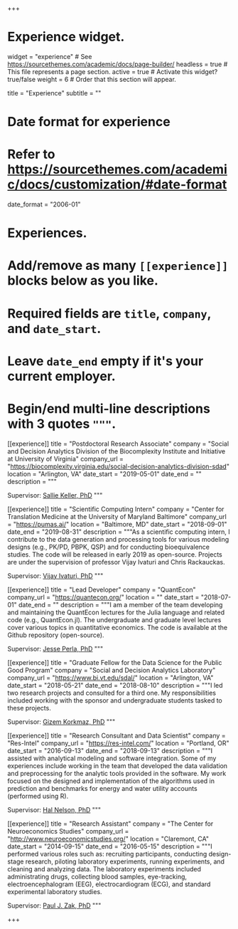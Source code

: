 +++
# Experience widget.
widget = "experience"  # See https://sourcethemes.com/academic/docs/page-builder/
headless = true  # This file represents a page section.
active = true  # Activate this widget? true/false
weight = 6  # Order that this section will appear.

title = "Experience"
subtitle = ""

# Date format for experience
#   Refer to https://sourcethemes.com/academic/docs/customization/#date-format
date_format = "2006-01"

# Experiences.
#   Add/remove as many `[[experience]]` blocks below as you like.
#   Required fields are `title`, `company`, and `date_start`.
#   Leave `date_end` empty if it's your current employer.
#   Begin/end multi-line descriptions with 3 quotes `"""`.
[[experience]]
  title = "Postdoctoral Research Associate"
  company = "Social and Decision Analytics Division of the Biocomplexity Institute and Initiative at University of Virginia"
  company_url = "https://biocomplexity.virginia.edu/social-decision-analytics-division-sdad"
  location = "Arlington, VA"
  date_start = "2019-05-01"
  date_end = ""
  description = """

  Supervisor: [Sallie Keller, PhD](https://biocomplexity.virginia.edu/sallie-keller)
  """

[[experience]]
  title = "Scientific Computing Intern"
  company = "Center for Translation Medicine at the University of Maryland Baltimore"
  company_url = "https://pumas.ai/"
  location = "Baltimore, MD"
  date_start = "2018-09-01"
  date_end = "2019-08-31"
  description = """As a scientific computing intern, I contribute to the data generation and processing tools for various modeling designs (e.g., PK/PD, PBPK, QSP) and for conducting bioequivalence studies. The code will be released in early 2019 as open-source. Projects are under the supervision of professor Vijay Ivaturi and Chris Rackauckas.

  Supervisor: [Vijay Ivaturi, PhD](https://pumas.ai/)
  """

[[experience]]
  title = "Lead Developer"
  company = "QuantEcon"
  company_url = "https://quantecon.org/"
  location = ""
  date_start = "2018-07-01"
  date_end = ""
  description = """I am a member of the team developing and maintaining the QuantEcon lectures for the Julia language and related code (e.g., QuantEcon.jl). The undergraduate and graduate level lectures cover various topics in quantitative economics. The code is available at the Github repository (open-source).

  Supervisor: [Jesse Perla, PhD](https://economics.ubc.ca/faculty-and-staff/jesse-perla/)
  """

[[experience]]
  title = "Graduate Fellow for the Data Science for the Public Good Program"
  company = "Social and Decision Analytics Laboratory"
  company_url = "https://www.bi.vt.edu/sdal/"
  location = "Arlington, VA"
  date_start = "2018-05-21"
  date_end = "2018-08-10"
  description = """I led two research projects and consulted for a third one. My responsibilities included working with the sponsor and undergraduate students tasked to these projects.

  Supervisor: [Gizem Korkmaz, PhD](https://biocomplexity.virginia.edu/gizem-korkmaz)
  """

[[experience]]
  title = "Research Consultant and Data Scientist"
  company = "Res-Intel"
  company_url = "https://res-intel.com/"
  location = "Portland, OR"
  date_start = "2016-09-13"
  date_end = "2018-09-13"
  description = """I assisted with analytical modeling and software integration. Some of my experiences include working in the team that developed the data validation and preprocessing for the analytic tools provided in the software. My work focused on the designed and implementation of the algorithms used in prediction and benchmarks for energy and water utility accounts (performed using R).

  Supervisor: [Hal Nelson, PhD](https://www.pdx.edu/hatfieldschool/hal-nelson)
  """

[[experience]]
  title = "Research Assistant"
  company = "The Center for Neuroeconomics Studies"
  company_url = "http://www.neuroeconomicstudies.org/"
  location = "Claremont, CA"
  date_start = "2014-09-15"
  date_end = "2016-05-15"
  description = """I performed various roles such as: recruiting participants, conducting design-stage research, piloting laboratory experiments, running experiments, and cleaning and analyzing data. The laboratory experiments included administrating drugs, collecting blood samples, eye-tracking, electroencephalogram (EEG), electrocardiogram (ECG), and standard experimental laboratory studies.

  Supervisor: [Paul J. Zak, PhD](https://www.pauljzak.com/)
  """

+++
